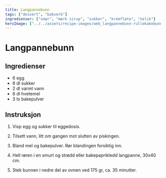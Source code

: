 ```yaml
---
title: Langpannebunn
tags: ["dessert", "bakverk"]
ingredienser: ["smør", "mørk sirup", "sukker", "kremfløte", "nelik"]
heroImage: ["../../assets/recipe-images/web_langpannebunn-rullekakebunn.jpg"]
---
```


# Langpannebunn

## Ingredienser

- 6 egg
- 6 dl sukker
- 2 dl varmt vann
- 6 dl hvetemel
- 3 ts bakepulver

## Instruksjon

1. Visp egg og sukker til eggedosis.

2. Tilsett vann, litt om gangen mot slutten av piskingen.

3. Bland mel og bakepulver. Rør blandingen forsiktig inn.

4. Hell røren i en smurt og strødd eller bakepaprikledd langpanne, 30x40 cm.

5. Stek bunnen i nedre del av ovnen ved 175 gr, ca. 35 minutter.
